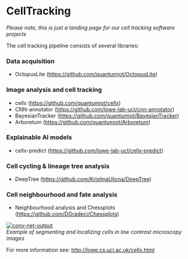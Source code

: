# CellTracking

*Please note, this is just a landing page for our cell tracking software projects*

The cell tracking pipeline consists of several libraries:

### Data acquisition
+ OctopusLite (https://github.com/quantumjot/OctopusLite)

### Image analysis and cell tracking
+ cellx (https://github.com/quantumjot/cellx)
+ CNN-annotator (https://github.com/lowe-lab-ucl/cnn-annotator)
+ BayesianTracker (https://github.com/quantumjot/BayesianTracker)
+ Arboretum (https://github.com/quantumjot/Arboretum)

### Explainable AI models
+ cellx-predict (https://github.com/lowe-lab-ucl/cellx-predict)

### Cell cycling & lineage tree analysis 
+ DeepTree (https://github.com/KristinaUlicna/DeepTree)

### Cell neighbourhood and fate analysis
+ Neighbourhood analysis and Chessplots (https://github.com/DGradeci/Chessplots)

[![conv-net-output](http://lowe.cs.ucl.ac.uk/images/segmentation.png)]()  
*Example of segmenting and localizing cells in low contrast microscopy images*

For more information see: http://lowe.cs.ucl.ac.uk/cellx.html
